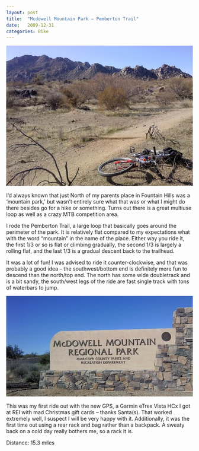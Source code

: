 ```yaml
---
layout: post
title:  "Mcdowell Mountain Park – Pemberton Trail"
date:   2009-12-31
categories: Bike
---
```


![](/assets/img/2009-12-31-pemberton/1231091218.jpg)

I’d always known that just North of my parents place in Fountain Hills was a ‘mountain park,’ but wasn’t entirely sure what that was or what I might do there besides go for a hike or something. Turns out there is a great multiuse loop as well as a crazy MTB competition area.

I rode the Pemberton Trail, a large loop that basically goes around the perimeter of the park. It is relatively flat compared to my expectations what with the word “mountain” in the name of the place. Either way you ride it, the first 1/3 or so is flat or climbing gradually, the second 1/3 is largely a rolling flat, and the last 1/3 is a gradual descent back to the trailhead.

It was a lot of fun! I was advised to ride it counter-clockwise, and that was probably a good idea – the southwest/bottom end is definitely more fun to descend than the north/top end. The north has some wide doubletrack and is a bit sandy, the south/west legs of the ride are fast single track with tons of waterbars to jump.

![](/assets/img/2009-12-31-pemberton/1231091317.jpg)

This was my first ride out with the new GPS, a Garmin eTrex Vista HCx I got at REI with mad Christmas gift cards – thanks Santa(s). That worked extremely well, I suspect I will be very happy with it. Additionally, it was the first time out using a rear rack and bag rather than a backpack. A sweaty back on a cold day really bothers me, so a rack it is.

Distance: 15.3 miles